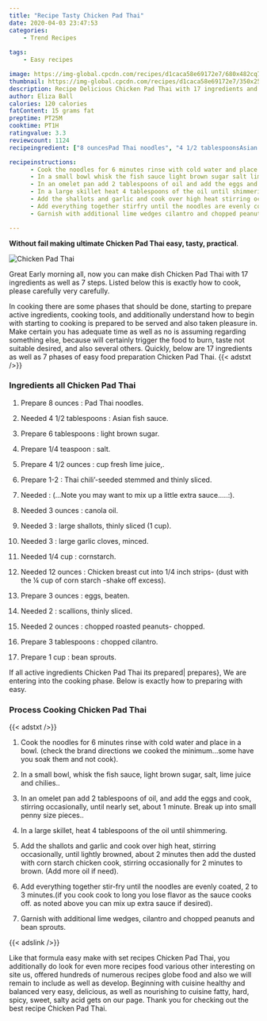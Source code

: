 ```yaml
---
title: "Recipe Tasty Chicken Pad Thai"
date: 2020-04-03 23:47:53
categories:
    - Trend Recipes
    
tags:
    - Easy recipes

image: https://img-global.cpcdn.com/recipes/d1caca58e69172e7/680x482cq70/chicken-pad-thai-recipe-main-photo.jpg
thumbnail: https://img-global.cpcdn.com/recipes/d1caca58e69172e7/350x250cq70/chicken-pad-thai-recipe-main-photo.jpg
description: Recipe Delicious Chicken Pad Thai with 17 ingredients and 7 stages of easy cooking.
author: Eliza Ball
calories: 120 calories
fatContent: 15 grams fat
preptime: PT25M
cooktime: PT1H
ratingvalue: 3.3
reviewcount: 1124
recipeingredient: ["8 ouncesPad Thai noodles", "4 1/2 tablespoonsAsian fish sauce", "6 tablespoonslight brown sugar", "1/4 teaspoonsalt", "4 1/2 ouncescup fresh lime juice", "1-2Thai chiliseeded stemmed and thinly sliced", "Note you may want to mix up a little extra sauce", "3 ouncescanola oil", "3large shallots thinly sliced 1 cup", "3large garlic cloves minced", "1/4 cupcornstarch", "12 ouncesChicken breast cut into 14 inch strips dust with the  cup of corn starch shake off excess", "3 ounceseggs beaten", "2scallions thinly sliced", "2 ounceschopped roasted peanuts chopped", "3 tablespoonschopped cilantro", "1 cupbean sprouts"]

recipeinstructions: 
      - Cook the noodles for 6 minutes rinse with cold water and place in a bowl check the brand directions we cooked the minimumsome have you soak them and not cook 
      - In a small bowl whisk the fish sauce light brown sugar salt lime juice and chilies 
      - In an omelet pan add 2 tablespoons of oil and add the eggs and cook stirring occasionally until nearly set about 1 minute Break up into small penny size pieces 
      - In a large skillet heat 4 tablespoons of the oil until shimmering 
      - Add the shallots and garlic and cook over high heat stirring occasionally until lightly browned about 2 minutes then add the dusted with corn starch chicken cook stirring occasionally for 2 minutes to brown Add more oil if need 
      - Add everything together stirfry until the noodles are evenly coated 2 to 3 minutesif you cook cook to long you lose flavor as the sauce cooks off as noted above you can mix up extra sauce if desired 
      - Garnish with additional lime wedges cilantro and chopped peanuts and bean sprouts

---
```




**Without fail making ultimate Chicken Pad Thai easy, tasty, practical**. 


![Chicken Pad Thai](https://img-global.cpcdn.com/recipes/d1caca58e69172e7/680x482cq70/chicken-pad-thai-recipe-main-photo.jpg "Chicken Pad Thai")




Great Early morning all, now you can make dish Chicken Pad Thai with 17 ingredients as well as 7 steps. Listed below this is exactly how to cook, please carefully very carefully.

In cooking there are some phases that should be done, starting to prepare active ingredients, cooking tools, and additionally understand how to begin with starting to cooking is prepared to be served and also taken pleasure in. Make certain you has adequate time as well as no is assuming regarding something else, because will certainly trigger the food to burn, taste not suitable desired, and also several others. Quickly, below are 17 ingredients as well as 7 phases of easy food preparation Chicken Pad Thai.
{{< adstxt />}}

### Ingredients all Chicken Pad Thai


1. Prepare 8 ounces : Pad Thai noodles.

1. Needed 4 1/2 tablespoons : Asian fish sauce.

1. Prepare 6 tablespoons : light brown sugar.

1. Prepare 1/4 teaspoon : salt.

1. Prepare 4 1/2 ounces : cup fresh lime juice,.

1. Prepare 1-2 : Thai chili’-seeded stemmed and thinly sliced.

1. Needed  : (...Note you may want to mix up a little extra sauce.....:).

1. Needed 3 ounces : canola oil.

1. Needed 3 : large shallots, thinly sliced (1 cup).

1. Needed 3 : large garlic cloves, minced.

1. Needed 1/4 cup : cornstarch.

1. Needed 12 ounces : Chicken breast cut into 1/4 inch strips- (dust with the ¼ cup of corn starch -shake off excess).

1. Prepare 3 ounces : eggs, beaten.

1. Needed 2 : scallions, thinly sliced.

1. Needed 2 ounces : chopped roasted peanuts- chopped.

1. Prepare 3 tablespoons : chopped cilantro.

1. Prepare 1 cup : bean sprouts.



If all active ingredients Chicken Pad Thai its prepared| prepares}, We are entering into the cooking phase. Below is exactly how to preparing with easy.

### Process Cooking Chicken Pad Thai

{{< adstxt />}}


1. Cook the noodles for 6 minutes rinse with cold water and place in a bowl. (check the brand directions we cooked the minimum...some have you soak them and not cook).



1. In a small bowl, whisk the fish sauce, light brown sugar, salt, lime juice and chilies..



1. In an omelet pan add 2 tablespoons of oil, and add the eggs and cook, stirring occasionally, until nearly set, about 1 minute. Break up into small penny size pieces..



1. In a large skillet, heat 4 tablespoons of the oil until shimmering.



1. Add the shallots and garlic and cook over high heat, stirring occasionally, until lightly browned, about 2 minutes then add the dusted with corn starch chicken cook, stirring occasionally for 2 minutes to brown. (Add more oil if need).



1. Add everything together stir-fry until the noodles are evenly coated, 2 to 3 minutes.(if you cook cook to long you lose flavor as the sauce cooks off. as noted above you can mix up extra sauce if desired).



1. Garnish with additional lime wedges, cilantro and chopped peanuts and bean sprouts.





{{< adslink />}}

Like that formula easy make with set recipes Chicken Pad Thai, you additionally do look for even more recipes food various other interesting on site us, offered hundreds of numerous recipes globe food and also we will remain to include as well as develop. Beginning with cuisine healthy and balanced very easy, delicious, as well as nourishing to cuisine fatty, hard, spicy, sweet, salty acid gets on our page. Thank you for checking out the best recipe Chicken Pad Thai.
